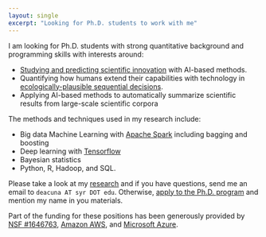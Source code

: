 ```yaml
---
layout: single
excerpt: "Looking for Ph.D. students to work with me"
---
```


I am looking for Ph.D. students with strong quantitative background and 
programming skills with interests around:

  - [Studying and predicting scientific innovation](http://www.nature.com/nature/journal/v489/n7415/abs/489201a.html) with AI-based methods.
  - Quantifying how humans extend their capabilities with technology in [ecologically-plausible sequential decisions](http://www.nature.com/articles/ncomms12176).
  - Applying AI-based methods to automatically summarize scientific results from large-scale scientific corpora

The methods and techniques used in my research include:

  - Big data Machine Learning with [Apache Spark](http://spark.apache.org/) including bagging and boosting
  - Deep learning with [Tensorflow](https://www.tensorflow.org/)
  - Bayesian statistics
  - Python, R, Hadoop, and SQL.

Please take a look at my [research](/research/) and if you have questions, 
send me an email to `deacuna AT syr DOT edu`.
Otherwise, [apply to the Ph.D. program](https://ischool.syr.edu/admissions/checklists/phd-checklist/) and mention my name in you materials.

Part of the funding for these positions has been generously provided by 
[NSF #1646763](/funding/), [Amazon AWS](https://aws.amazon.com/grants/), 
and [Microsoft Azure](https://www.microsoft.com/en-us/research/academic-program/microsoft-azure-for-research/).
